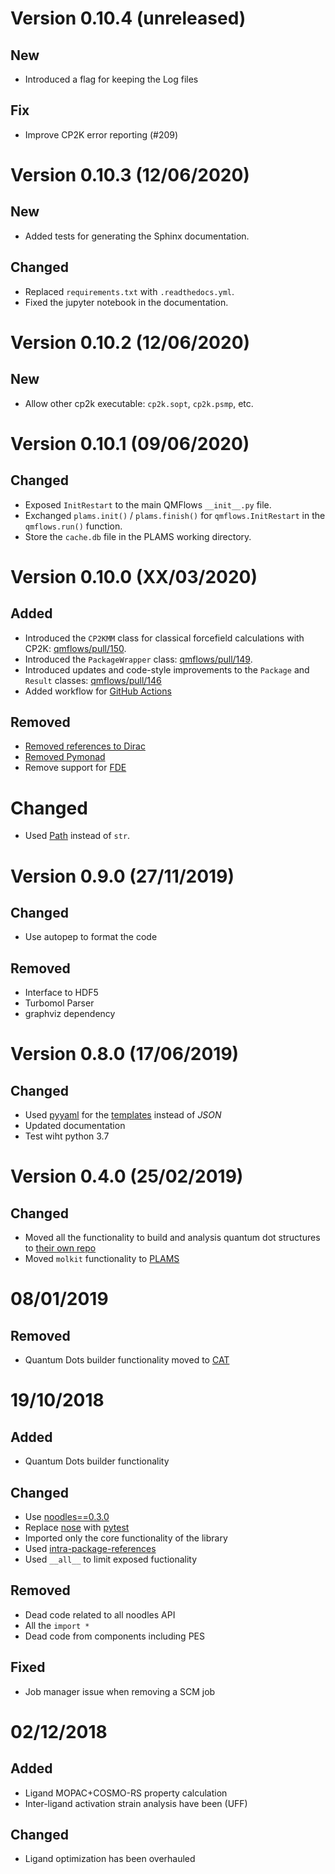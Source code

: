 # Version 0.10.4 (unreleased)
## New
 * Introduced a flag for keeping the Log files

## Fix
 * Improve CP2K error reporting (#209)

# Version 0.10.3 (12/06/2020)

## New
  * Added tests for generating the Sphinx documentation.

## Changed
  * Replaced ``requirements.txt`` with ``.readthedocs.yml``.
  * Fixed the jupyter notebook in the documentation.


# Version 0.10.2 (12/06/2020)

## New
  * Allow other cp2k executable: ``cp2k.sopt``, ``cp2k.psmp``, etc.


# Version 0.10.1 (09/06/2020)

## Changed
  * Exposed ``InitRestart`` to the main QMFlows ``__init__.py`` file.
  * Exchanged ``plams.init()`` / ``plams.finish()`` for ``qmflows.InitRestart`` in the ``qmflows.run()`` function.
  * Store the ``cache.db`` file in the PLAMS working directory.

# Version 0.10.0 (XX/03/2020)

## Added
  * Introduced the ``CP2KMM`` class for classical forcefield calculations with CP2K: [qmflows/pull/150](https://github.com/SCM-NV/qmflows/pull/150).
  * Introduced the ``PackageWrapper`` class: [qmflows/pull/149](https://github.com/SCM-NV/qmflows/pull/149).
  * Introduced updates and code-style improvements to the ``Package`` and ``Result`` classes: [qmflows/pull/146](https://github.com/SCM-NV/qmflows/pull/146)
  * Added workflow for [GitHub Actions](https://github.com/SCM-NV/qmflows/actions)

## Removed
  * [Removed references to Dirac](https://github.com/SCM-NV/qmflows/issues/152)
  * [Removed Pymonad](https://github.com/SCM-NV/qmflows/issues/156)
  * Remove support for [FDE](https://github.com/SCM-NV/qmflows/issues/171)

# Changed
  * Used [Path](https://github.com/SCM-NV/qmflows/issues/153) instead of ``str``.


# Version 0.9.0 (27/11/2019)

## Changed
  * Use autopep to format the code

## Removed
  * Interface to HDF5
  * Turbomol Parser
  * graphviz dependency


# Version 0.8.0 (17/06/2019)

## Changed

 * Used [pyyaml](https://pyyaml.org/wiki/PyYAMLDocumentation) for the [templates](https://github.com/SCM-NV/qmflows/blob/master/src/qmflows/templates/templates.py) instead of *JSON*
 * Updated documentation
 * Test wiht python 3.7


# Version 0.4.0 (25/02/2019)

## Changed

  * Moved all the functionality to build and analysis quantum dot structures to [their own repo](https://github.com/BvB93/CAT)
  * Moved `molkit` functionality to [PLAMS](https://github.com/SCM-NV/PLAMS)

# 08/01/2019

## Removed
*  Quantum Dots builder functionality moved to [CAT](https://github.com/BvB93/CAT)



# 19/10/2018

## Added
 * Quantum Dots builder functionality

## Changed

 * Use [noodles==0.3.0](https://github.com/NLeSC/noodles/releases)
 * Replace [nose](https://nose.readthedocs.io/en/latest/) with [pytest](https://docs.pytest.org/en/latest/)
 * Imported only the core functionality of the library
 * Used [intra-package-references](https://docs.python.org/3/tutorial/modules.html#intra-package-references)
 * Used `__all__` to limit exposed fuctionality

## Removed

 * Dead code related to all noodles API
 * All the `import *`
 * Dead code from components including PES

## Fixed

 * Job manager issue when removing a SCM job



# 02/12/2018

## Added
 * Ligand MOPAC+COSMO-RS property calculation
 * Inter-ligand activation strain analysis have been (UFF)

## Changed

 * Ligand optimization has been overhauled

